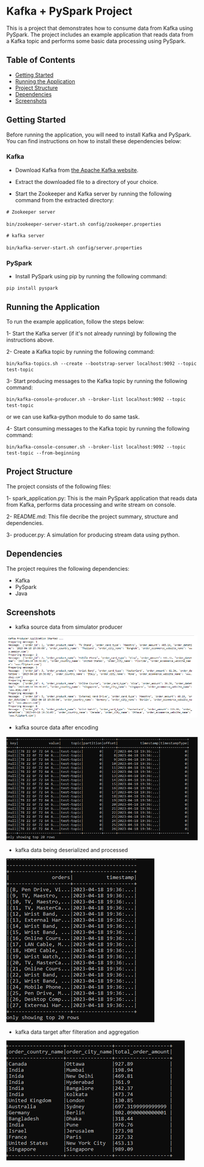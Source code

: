 # Kafka + PySpark Project

This is a project that demonstrates how to consume data from Kafka using PySpark. The project includes an example application that reads data from a Kafka topic and performs some basic data processing using PySpark.

## Table of Contents

- [Getting Started](#getting_started)
- [Running the Application](#running_the_application)
- [Project Structure](#project_structure)
- [Dependencies](#running_the_application)
- [Screenshots](#screenshots)

## Getting Started

Before running the application, you will need to install Kafka and PySpark. You can find instructions on how to install these dependencies below:

### Kafka

- Download Kafka from [the Apache Kafka website](https://kafka.apache.org/downloads).

- Extract the downloaded file to a directory of your choice.

- Start the Zookeeper and Kafka server by running the following command from the extracted directory:

```
# Zookeeper server

bin/zookeeper-server-start.sh config/zookeeper.properties
```

```
# kafka server

bin/kafka-server-start.sh config/server.properties

```
### PySpark

- Install PySpark using pip by running the following command:
```
pip install pyspark

```


## Running the Application

To run the example application, follow the steps below:

1- Start the Kafka server (if it's not already running) by following the instructions above.

2- Create a Kafka topic by running the following command:
```
bin/kafka-topics.sh --create --bootstrap-server localhost:9092 --topic test-topic

```
3- Start producing messages to the Kafka topic by running the following command:
```
bin/kafka-console-producer.sh --broker-list localhost:9092 --topic test-topic

```
 or we can use kafka-python module to do same task.
 
 4- Start consuming messages to the Kafka topic by running the following command:
```
bin/kafka-console-consumer.sh --broker-list localhost:9092 --topic test-topic --from-beginning

```



## Project Structure

The project consists of the following files:

1- spark_application.py: This is the main PySpark application that reads data from Kafka, performs data processing and write stream on console.

2- README.md: This file decribe the project summary, structure and dependencies.

3- producer.py: A simulation for producing stream data using python.

## Dependencies

The project requires the following dependencies:

- Kafka
- PySpark
- Java

## Screenshots
- kafka source data from simulator producer

![Screenshot of kafka source data from simulator producer](https://github.com/Anas-Rabea/Data-Engineering/blob/main/stream%20data%20using%20kafka/End%20to%20end%20%20Kafka%20Structured%20Streaming%20project%20with%20Spark/dataproducer.png)
- kafka source data after encoding

![Screenshot of kafka source data after encoding](https://github.com/Anas-Rabea/Data-Engineering/blob/main/stream%20data%20using%20kafka/End%20to%20end%20%20Kafka%20Structured%20Streaming%20project%20with%20Spark/kafkasourcedata.png)
- kafka data being deserialized and processed

![Screenshot of kafka data being processed](https://github.com/Anas-Rabea/Data-Engineering/blob/main/stream%20data%20using%20kafka/End%20to%20end%20%20Kafka%20Structured%20Streaming%20project%20with%20Spark/processeddata.png)
- kafka data target after filteration and aggregation

![Screenshot of kafka data outputs](https://github.com/Anas-Rabea/Data-Engineering/blob/main/stream%20data%20using%20kafka/End%20to%20end%20%20Kafka%20Structured%20Streaming%20project%20with%20Spark/results.png)
